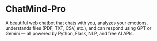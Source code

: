 # ChatMind-Pro
A beautiful web chatbot that chats with you, analyzes your emotions, understands files (PDF, TXT, CSV, etc.), and can respond using GPT or Gemini — all powered by Python, Flask, NLP, and free AI APIs.
